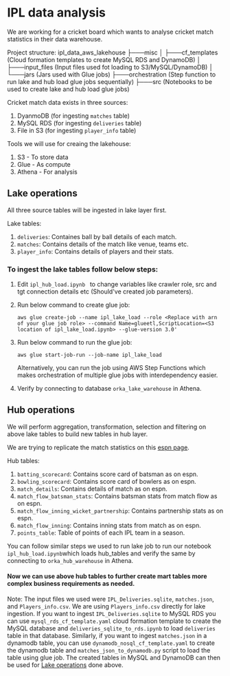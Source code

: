 # IPL data analysis

We are working for a cricket board which wants to 
analyse cricket match statistics in their data warehouse.

Project structure:
ipl_data_aws_lakehouse
├───misc
│   ├───cf_templates (Cloud formation templates to create MySQL RDS and DynamoDB)
│   ├───input_files (Input files used fot loading to S3/MySQL/DynamoDB)
│   └───jars (Jars used with Glue jobs)
├───orchestration (Step function to run lake and hub load glue jobs sequentially)
├───src (Notebooks to be used to create lake and hub load glue jobs)

Cricket match data exists in three sources:
1. DyanmoDB (for ingesting ```matches``` table)
2. MySQL RDS (for ingesting ```deliveries``` table)
3. File in S3 (for ingesting ```player_info``` table)

Tools we will use for creaing the lakehouse:
1. S3 - To store data
2. Glue - As compute
3. Athena - For analysis

## <a name="lake_operations"></a>Lake operations

All three source tables will be ingested in lake layer 
first.

Lake tables:
1. ```deliveries```: Containes ball by ball details of 
   each match.
2. ```matches```: Contains details of the match like 
   venue, teams etc.
3. ```player_info```: Contains details of players and 
   their stats.

### To ingest the lake tables follow below steps:
1. Edit ```ipl_hub_load.ipynb ``` to change variables 
   like crawler role, src and tgt connection details etc 
   (Should've created job parameters). 
2. Run below command to create glue job: 

    ```aws glue create-job --name ipl_lake_load --role <Replace with arn of your glue job role> --command Name=glueetl,ScriptLocation=<S3 location of ipl_lake_load.ipynb> --glue-version 3.0'```
3. Run below command to run the glue job:

   ```aws glue start-job-run --job-name ipl_lake_load```
   
   Alternatively, you can run the job using AWS Step Functions which makes orchestration of multiple glue jobs with interdependency easier.
4. Verify by connecting to database ```orka_lake_warehouse``` in Athena.


## Hub operations

We will perform aggregation, transformation, selection 
and filtering on above lake tables to build new tables in 
hub layer.

We are trying to replicate the match statistics on this [espn page](https://www.espncricinfo.com/series/ipl-2017-1078425/sunrisers-hyderabad-vs-royal-challengers-bangalore-1st-match-1082591/full-scorecard).

Hub tables:
1. ```batting_scorecard```: Contains score card of batsman as on espn.
2. ```bowling_scorecard```: Contains score card of bowlers as on espn.
3. ```match_details```: Contains details of match as on espn.
4. ```match_flow_batsman_stats```: Contains batsman stats from match flow as on espn.
5. ```match_flow_inning_wicket_partnership```: Contains partnership stats as on espn.
6. ```match_flow_inning```: Contains inning stats from match as on espn.
7. ```points_table```: Table of points of each IPL team in a season.

You can follow similar steps we used to run lake job to run our notebook ```ipl_hub_load.ipynb```which loads hub_tables and verify the same by connecting to ```orka_hub_warehouse``` in Athena.

#### Now we can use above hub tables to further create mart tables more complex business requirements as needed. 


Note: The input files we used were ```IPL_Deliveries.sqlite```, ```matches.json```, and  ```Players_info.csv```. We are using ```Players_info.csv``` directly for lake ingestion. If you want to ingest  ```IPL_Deliveries.sqlite``` to MySQL RDS you can use ```mysql_rds_cf_template.yaml``` cloud formation template to create the MySQL database and ```deliveries_sqlite_to_rds.ipynb``` to load ```deliveries``` table in that database. Similarly, if you want to ingest ```matches.json``` in a dynamodb table, you can use ```dynamodb_nosql_cf_template.yaml``` to create the dynamodb table and  ```matches_json_to_dynamodb.py``` script to load the table using glue job. The created tables in MySQL and DynamoDB can then be used for [Lake operations](lake_operations) done above.

